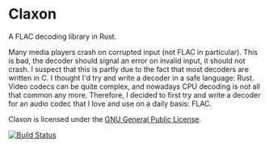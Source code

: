 Claxon
======

A FLAC decoding library in Rust.

Many media players crash on corrupted input (not FLAC in particular). This is
bad, the decoder should signal an error on invalid input, it should not crash.
I suspect that this is partly due to the fact that most decoders are written in
C. I thought I'd try and write a decoder in a safe language: Rust. Video codecs
can be quite complex, and nowadays CPU decoding is not all that common any more.
Therefore, I decided to first try and write a decoder for an audio codec that I
love and use on a daily basis: FLAC.

Claxon is licensed under the [GNU General Public License][gplv3].

[gplv3]: https://www.gnu.org/licenses/gpl.html

[![Build Status](https://travis-ci.org/ruud-v-a/claxon.svg?branch=master)](https://travis-ci.org/ruud-v-a/claxon)
